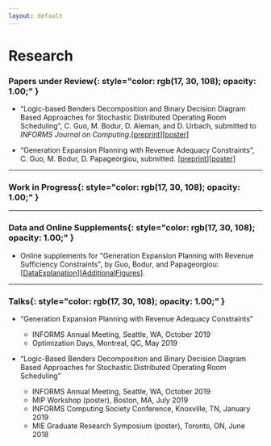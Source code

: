 ```yaml
---
layout: default
---
```


# Research

### **Papers under Review**{: style="color: rgb(17, 30, 108); opacity: 1.00;" }

* “Logic-based Benders Decomposition and Binary Decision Diagram Based Approaches for Stochastic Distributed Operating
Room Scheduling”, C. Guo, M. Bodur, D. Aleman, and D. Urbach, submitted to *INFORMS Journal on Computing*.[[preprint](http://www.optimization-online.org/DB_HTML/2019/07/7320.html)][[poster](/docs/sdors_poster.pdf)]

* “Generation Expansion Planning with Revenue Adequacy Constraints”, C. Guo, M. Bodur, D. Papageorgiou, submitted. [[preprint](http://www.optimization-online.org/DB_HTML/2020/04/7725.html)][[poster](/docs/MINLP2019_Poster.pdf)]

----------------

### **Work in Progress**{: style="color: rgb(17, 30, 108); opacity: 1.00;" }

<!-- * "Generation Expansion Planning with Revenue Sufficiency Constraints" -->

----------------

### **Data and Online Supplements**{: style="color: rgb(17, 30, 108); opacity: 1.00;" }
* Online supplements for "Generation Expansion Planning with Revenue Sufficiency Constraints", by Guo, Bodur, and Papageorgiou: [[DataExplanation](/docs/profitability_dataDocumentation.pdf)][[AdditionalFigures](/docs/AdditionalFigures.pdf)].

----------------

### **Talks**{: style="color: rgb(17, 30, 108); opacity: 1.00;" }

* “Generation Expansion Planning with Revenue Adequacy Constraints”

  * INFORMS Annual Meeting, Seattle, WA, October 2019
  * Optimization Days, Montreal, QC, May 2019


* “Logic-Based Benders Decomposition and Binary Decision Diagram Based Approaches for Stochastic Distributed Operating Room Scheduling”

  * INFORMS Annual Meeting, Seattle, WA, October 2019
  * MIP Workshop (poster), Boston, MA, July 2019
  * INFORMS Computing Society Conference, Knoxville, TN, January 2019
  * MIE Graduate Research Symposium (poster), Toronto, ON, June 2018
